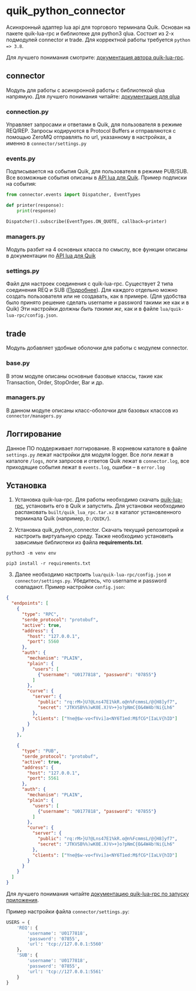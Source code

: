 # quik_python_connector

Асинхронный адаптер lua api для торгового терминала Quik. Основан на пакете quik-lua-rpc и библиотеке для python3 qlua. 
Состоит из 2-х подмодулей connector и trade. Для корректной работы требуется `python => 3.8`.
 
Для лучшего понимания смотрите: [документация автора quik-lua-rpc](https://github.com/Enfernuz/quik-lua-rpc#quik-lua-rpc).


## connector
Модуль для работы с асинхронной работы с библиотекой qlua напрямую. Для лучшего понимания читайте: [документация для qlua](https://gitlab.com/abrosimov.a.a/qlua/-/wikis/home)

### connection.py
Управляет запросами и ответами в Quik, для пользователя в режиме REQ/REP. Запросы кодируются в Protocol Buffers и отправляются с помощью ZeroMQ 
отправлять по url, указанному в настройках, а именно в `connector/settings.py`

### events.py
Подписывается на события Quik, для пользователя в режиме PUB/SUB. Все возможные события описаны в [API lua для Quik](http://luaq.ru/).
Пример подписки на события:

```python
from connector.events import Dispatcher, EventTypes

def printer(response):
    print(response)

Dispatcher().subscribe(EventTypes.ON_QUOTE, callback=printer)
```

### managers.py
Модуль разбит на 4 основных класса по смыслу, все функции описаны в документации по [API lua для Quik](http://luaq.ru/)

### settings.py
Файл для настроек соединения с quik-lua-rpc. Существует 2 типа соединения REQ и SUB ([Подробнее](https://habr.com/ru/post/242359/)).
Для каждого отдельно можно создать пользователя или не создавать, как в примере. 
(Для удобства было принято решение сделать username и password такими же как и в Quik) 
Эти настройки *должны быть такими же*, как и в файле `lua/quik-lua-rpc/config.json`.

## trade
Модуль добавляет удобные оболочки для работы с модулем connector. 

### base.py
В этом модуле описаны основные базовые классы, такие как Transaction, Order, StopOrder, Bar и др.

### managers.py
В данном модуле описаны класс-оболочки для базовых классов из `connector/managers.py`

## Логгирование
Данное ПО поддерживает логгирование. В корневом каталоге в файле `settings.py` лежат 
настройки для модуля logger. Все логи лежат в каталоге `/logs`, логи запросов и ответов Quik лежат в `connector.log`, 
все приходящие события лежат в `events.log`, ошибки – в `error.log`


## Установка
1. Установка quik-lua-rpc. Для работы необходимо скачать [quik-lua-rpc](https://github.com/BelovN/quik-lua-rpc), установить его в Quik и запустить.
Для установки необходимо распаковать `built/quik_lua_rpc.tar.xz` в каталог установленного терминала Quik (например, `D:/QUIK/`).


2. Установка quik_python_connector. Скачать текущий репозиторий и настроить виртуальную среду.
Также необходимо установить зависимые библиотеки из файла **requirements.txt**. 

```
python3 -m venv env

pip3 install -r requirements.txt
```

3. Далее необходимо настроить `lua/quik-lua-rpc/config.json` и `connector/settings.py`. 
   Убедитесь, что username и password совпадают. Пример настройки `config.json`:
   
```json
{
  "endpoints": [
    {
      "type": "RPC",
      "serde_protocol": "protobuf",
      "active": true,
      "address": {
        "host": "127.0.0.1",
        "port": 5560
      },
      "auth": {
        "mechanism": "PLAIN",
        "plain": {
          "users": [
            {"username": "U0177818", "password": "07855"}
          ]
        },
        "curve": {
          "server": {
            "public": "rq:rM>}U?@Lns47E1%kR.o@n%FcmmsL/@{H8]yf7",
            "secret": "JTKVSB%%)wK0E.X)V>+}o?pNmC{O&4W4b!Ni{Lh6"
          },
          "clients": ["Yne@$w-vo<fVvi]a<NY6T1ed:M$fCG*[IaLV{hID"]
        }
      }
    },

    {
      "type": "PUB",
      "serde_protocol": "protobuf",
      "active": true,
      "address": {
        "host": "127.0.0.1",
        "port": 5561
      },
      "auth": {
        "mechanism": "PLAIN",
        "plain": {
          "users": [
            {"username": "U0177818", "password": "07855"}
          ]
        },
        "curve": {
          "server": {
            "public": "rq:rM>}U?@Lns47E1%kR.o@n%FcmmsL/@{H8]yf7",
            "secret": "JTKVSB%%)wK0E.X)V>+}o?pNmC{O&4W4b!Ni{Lh6"
          },
          "clients": ["Yne@$w-vo<fVvi]a<NY6T1ed:M$fCG*[IaLV{hID"]
        }
      }
    }
  ]
}

```
Для лучшего понимания читайте [документацию quik-lua-rpc по запуску приложения](https://github.com/Enfernuz/quik-lua-rpc#%D0%B7%D0%B0%D0%BF%D1%83%D1%81%D0%BA-%D0%BF%D1%80%D0%BE%D0%B3%D1%80%D0%B0%D0%BC%D0%BC%D1%8B).

Пример настройки файла `connector/settings.py`:

```python
USERS = {
    'REQ': {
        'username': 'U0177818',
        'password': '07855',
        'url': 'tcp://127.0.0.1:5560'
    },
    'SUB': {
        'username': 'U0177818',
        'password': '07855',
        'url': 'tcp://127.0.0.1:5561'
    }
}
```
